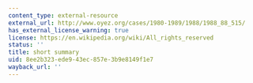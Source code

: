 ```yaml
---
content_type: external-resource
external_url: http://www.oyez.org/cases/1980-1989/1988/1988_88_515/
has_external_license_warning: true
license: https://en.wikipedia.org/wiki/All_rights_reserved
status: ''
title: short summary
uid: 8ee2b323-ede9-43ec-857e-3b9e8149f1e7
wayback_url: ''
---
```

